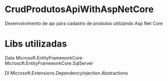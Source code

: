 # CrudProdutosApiWithAspNetCore
Desenvolvimento de api para cadastro de produtos utilizando Asp Net Core


# Libs utilizadas

Data
Microsoft.EntityFrameworkCore
Microsoft.EntityFrameworkCore.SqlServer

DI
Microsoft.Extensions.DependencyInjection.Abstractions